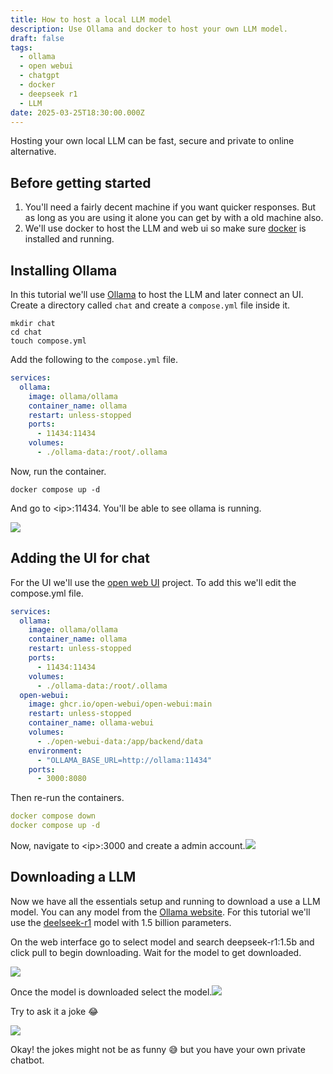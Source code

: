 ```yaml
---
title: How to host a local LLM model
description: Use Ollama and docker to host your own LLM model.
draft: false
tags:
  - ollama
  - open webui
  - chatgpt
  - docker
  - deepseek r1
  - LLM
date: 2025-03-25T18:30:00.000Z
---
```


Hosting your own local LLM can be fast, secure and private to online alternative.

## Before getting started

1. You'll need a fairly decent machine if you want quicker responses. But as long as you are using it alone you can get by with a old machine also.
2. We'll use docker to host the LLM and web ui so make sure [docker](https://docs.docker.com/engine/install/) is installed and running.

## Installing Ollama

In this tutorial we'll use [Ollama](https://ollama.com) to host the LLM and later connect an UI. Create a directory called `chat` and create a `compose.yml` file inside it.

```shell
mkdir chat
cd chat
touch compose.yml
```

Add the following to the `compose.yml` file.

```yaml
services:
  ollama:
    image: ollama/ollama
    container_name: ollama
    restart: unless-stopped
    ports:
      - 11434:11434
    volumes:
      - ./ollama-data:/root/.ollama
```

Now, run the container.

```shell
docker compose up -d
```

And go to \<ip>:11434. You'll be able to see ollama is running.

![](/local-llm/1.webp)

## Adding the UI for chat

For the UI we'll use the [open web UI](https://github.com/open-webui/open-webui) project. To add this we'll edit the compose.yml file.

```yaml
services:
  ollama:
    image: ollama/ollama
    container_name: ollama
    restart: unless-stopped
    ports:
      - 11434:11434
    volumes:
      - ./ollama-data:/root/.ollama
  open-webui:
    image: ghcr.io/open-webui/open-webui:main
    restart: unless-stopped
    container_name: ollama-webui
    volumes:
      - ./open-webui-data:/app/backend/data
    environment:
      - "OLLAMA_BASE_URL=http://ollama:11434"
    ports:
      - 3000:8080
```

Then re-run the containers.

```yaml
docker compose down
docker compose up -d
```

Now, navigate to \<ip>:3000 and create a admin account.![](/local-llm/2.webp)

## Downloading a LLM

Now we have all the essentials setup and running to download a use a LLM model. You can any model from the [Ollama website](https://ollama.com). For this tutorial we'll use the [deelseek-r1](https://ollama.com/library/deepseek-r1:1.5b) model with 1.5 billion parameters.

On the web interface go to select model and search deepseek-r1:1.5b and click pull to begin downloading. Wait for the model to get downloaded.

![](/local-llm/4.webp)

Once the model is downloaded select the model.![](/local-llm/5.webp)

Try to ask it a joke 😂

![](/local-llm/6.webp)

Okay! the jokes might not be as funny 😅 but you have your own private chatbot.
